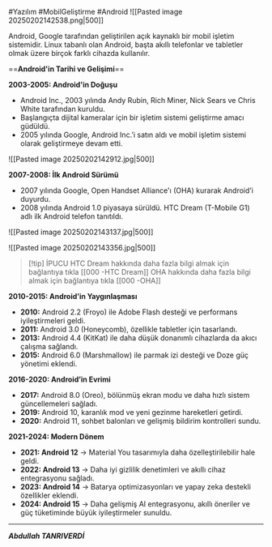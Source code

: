 #Yazılım #MobilGeliştirme #Android 
![[Pasted image 20250202142538.png|500]]

Android, Google tarafından geliştirilen açık kaynaklı bir mobil işletim sistemidir. Linux tabanlı olan Android, başta akıllı telefonlar ve tabletler olmak üzere birçok farklı cihazda kullanılır.


==**Android'in Tarihi ve Gelişimi**==

 **2003-2005: Android'in Doğuşu**
- Android Inc., 2003 yılında Andy Rubin, Rich Miner, Nick Sears ve Chris White tarafından kuruldu.
- Başlangıçta dijital kameralar için bir işletim sistemi geliştirme amacı güdüldü.
- 2005 yılında Google, Android Inc.’i satın aldı ve mobil işletim sistemi olarak geliştirmeye devam etti.

![[Pasted image 20250202142912.jpg|500]]



**2007-2008: İlk Android Sürümü**
- 2007 yılında Google, Open Handset Alliance'ı (OHA) kurarak Android’i duyurdu.
- 2008 yılında Android 1.0 piyasaya sürüldü. HTC Dream (T-Mobile G1) adlı ilk Android telefon tanıtıldı.

![[Pasted image 20250202143137.jpg|500]]

![[Pasted image 20250202143356.jpg|500]]


> [!tip] İPUCU
>HTC Dream hakkında daha fazla bilgi almak için bağlantıya tıkla [[000 -HTC Dream]]
OHA hakkında daha fazla bilgi almak için bağlantıya tıkla [[000 -OHA]]



**2010-2015: Android’in Yaygınlaşması**
- **2010:** Android 2.2 (Froyo) ile Adobe Flash desteği ve performans iyileştirmeleri geldi.
- **2011:** Android 3.0 (Honeycomb), özellikle tabletler için tasarlandı.
- **2013:** Android 4.4 (KitKat) ile daha düşük donanımlı cihazlarda da akıcı çalışma sağlandı.
- **2015:** Android 6.0 (Marshmallow) ile parmak izi desteği ve Doze güç yönetimi eklendi.


**2016-2020: Android’in Evrimi**
- **2017:** Android 8.0 (Oreo), bölünmüş ekran modu ve daha hızlı sistem güncellemeleri sağladı.
- **2019:** Android 10, karanlık mod ve yeni gezinme hareketleri getirdi.
- **2020:** Android 11, sohbet balonları ve gelişmiş bildirim kontrolleri sundu.


**2021-2024: Modern Dönem**
- **2021: Android 12** → Material You tasarımıyla daha özelleştirilebilir hale geldi.
- **2022: Android 13** → Daha iyi gizlilik denetimleri ve akıllı cihaz entegrasyonu sağladı.
- **2023: Android 14** → Batarya optimizasyonları ve yapay zeka destekli özellikler eklendi.
- **2024: Android 15** → Daha gelişmiş AI entegrasyonu, akıllı öneriler ve güç tüketiminde büyük iyileştirmeler sunuldu.
---


***Abdullah TANRIVERDİ***
